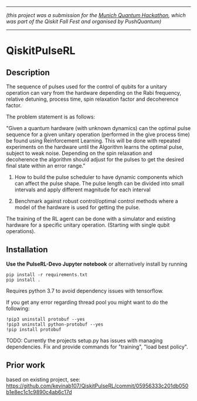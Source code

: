 -----

_(this project was a submission for the [Munich Quantum Hackathon](https://qiskitfallfest.hypeinnovation.com/servlet/hype/IMT?documentTableId=396317851978803616&userAction=Browse&templateName=&documentId=616a8e9879f6c27b7d5a68341f69e231), which was part of the Qiskit Fall Fest and organised by PushQuantum)_

-----


# QiskitPulseRL

## Description

The sequence of pulses used for the control of qubits for a unitary operation can vary from the hardware depending on the Rabi frequency, relative detuning, process time, spin relaxation factor and decoherence factor.

The problem statement is as follows:

"Given a quantum hardware (with unknown dynamics) can the optimal pulse sequence for a given unitary operation (performed in the give process time) be found using Reinforcement Learning. This will be done with repeated experiments on the hardware until the Algorithm learns the optimal pulse, subject to weak noise. Depending on the spin relaxation and decoherence the algorithm should adjust for the pulses to get the desired final state within an error range."


1. How to build the pulse scheduler to have dynamic components which can affect the pulse shape. The pulse length can be divided into small intervals and apply different magnitude for each interval

2. Benchmark against robust control/optimal control methods where a model of the hardware is used for getting the pulse.

The training of the RL agent can be done with a simulator and existing hardware for a specific unitary operation. (Starting with single qubit operations).

## Installation
**Use the PulseRL-Devo Jupyter notebook** or alternatively install by running
```
pip install -r requirements.txt
pip install .
```
Requires python 3.7 to avoid dependency issues with tensorflow.

If you get any error regarding thread pool you might want to do the following: 

```
!pip3 uninstall protobuf --yes
!pip3 uninstall python-protobuf --yes
!pip install protobuf 
```

TODO: Currently the projects setup.py has issues with managing dependencies. Fix and provide commands for "training", "load best policy".

## Prior work
based on existing project, see: https://github.com/kevinab107/QiskitPulseRL/commit/05956333c201db050b1e8ec1c1c9890c4ab6c17d
